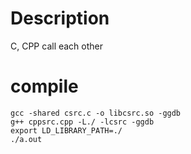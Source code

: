 # Description
C, CPP call each other

# compile
```shell
gcc -shared csrc.c -o libcsrc.so -ggdb
g++ cppsrc.cpp -L./ -lcsrc -ggdb
export LD_LIBRARY_PATH=./
./a.out
```
